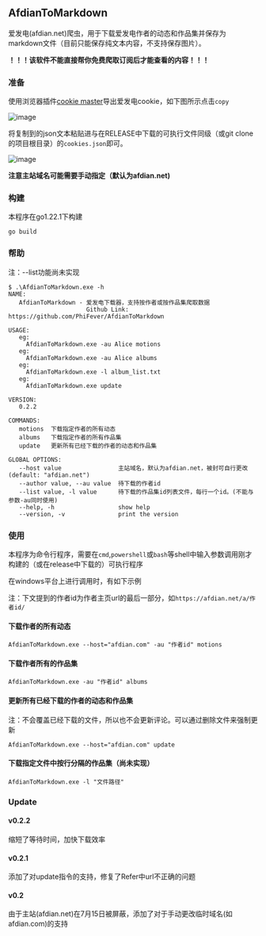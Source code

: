 ## AfdianToMarkdown

爱发电(afdian.net)爬虫，用于下载爱发电作者的动态和作品集并保存为markdown文件（目前只能保存纯文本内容，不支持保存图片）。

**！！！该软件不能直接帮你免费爬取订阅后才能查看的内容！！！**

### 准备

使用浏览器插件[cookie master](https://chromewebstore.google.com/detail/cookie-master/jahkihogapggenanjnlfdcbgmldngnfl)导出爱发电cookie，如下图所示点击`copy`

![image](https://github.com/user-attachments/assets/d27b0f59-95c0-4080-97b9-d544d5424a33)

将复制到的json文本粘贴进与在RELEASE中下载的可执行文件同级（或git clone的项目根目录）的`cookies.json`即可。

![image](https://github.com/user-attachments/assets/3c9a4a26-fa94-4c38-a69d-359a536446b1)

**注意主站域名可能需要手动指定（默认为afdian.net)**

### 构建

本程序在go1.22.1下构建 

```
go build
```

### 帮助
注：--list功能尚未实现

```
$ .\AfdianToMarkdown.exe -h
NAME:
   AfdianToMarkdown - 爱发电下载器，支持按作者或按作品集爬取数据
                      Github Link: https://github.com/PhiFever/AfdianToMarkdown

USAGE:
   eg:
     AfdianToMarkdown.exe -au Alice motions
   eg:
     AfdianToMarkdown.exe -au Alice albums
   eg:
     AfdianToMarkdown.exe -l album_list.txt
   eg:
     AfdianToMarkdown.exe update

VERSION:
   0.2.2

COMMANDS:
   motions  下载指定作者的所有动态
   albums   下载指定作者的所有作品集
   update   更新所有已经下载的作者的动态和作品集

GLOBAL OPTIONS:
   --host value                主站域名，默认为afdian.net，被封可自行更改 (default: "afdian.net")
   --author value, --au value  待下载的作者id
   --list value, -l value      待下载的作品集id列表文件，每行一个id。(不能与参数-au同时使用)
   --help, -h                  show help
   --version, -v               print the version

```

### 使用

本程序为命令行程序，需要在`cmd`,`powershell`或`bash`等shell中输入参数调用刚才构建的（或在release中下载的）可执行程序

在windows平台上进行调用时，有如下示例

注：下文提到的作者id为作者主页url的最后一部分，如`https://afdian.net/a/作者id/`

#### 下载作者的所有动态

```shell
AfdianToMarkdown.exe --host="afdian.com" -au "作者id" motions
```

#### 下载作者所有的作品集

```shell
AfdianToMarkdown.exe -au "作者id" albums
```

#### 更新所有已经下载的作者的动态和作品集
注：不会覆盖已经下载的文件，所以也不会更新评论。可以通过删除文件来强制更新

```shell
AfdianToMarkdown.exe --host="afdian.com" update
```

#### 下载指定文件中按行分隔的作品集（尚未实现）

```shell
AfdianToMarkdown.exe -l "文件路径"
```

### Update

#### v0.2.2

缩短了等待时间，加快下载效率

#### v0.2.1

添加了对update指令的支持，修复了Refer中url不正确的问题

#### v0.2
由于主站(afdian.net)在7月15日被屏蔽，添加了对于手动更改临时域名(如afdian.com)的支持
